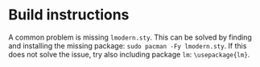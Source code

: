# Build instructions

A common problem is missing `lmodern.sty`. This can be solved by finding and installing the missing package: `sudo pacman -Fy lmodern.sty`. If this does not solve the issue, try also including package `lm`: `\usepackage{lm}`.
